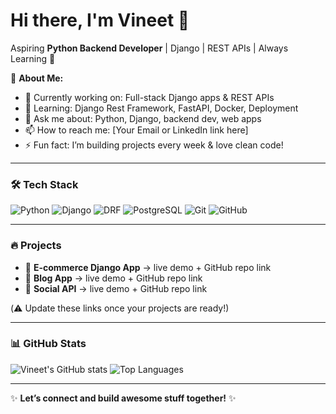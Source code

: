 
# Hi there, I'm Vineet 👋

Aspiring **Python Backend Developer** | Django | REST APIs | Always Learning 🚀

🌟 **About Me:**
- 🔭 Currently working on: Full-stack Django apps & REST APIs
- 🌱 Learning: Django Rest Framework, FastAPI, Docker, Deployment
- 💬 Ask me about: Python, Django, backend dev, web apps
- 📫 How to reach me: [Your Email or LinkedIn link here]
- ⚡ Fun fact: I’m building projects every week & love clean code!

---

### 🛠 Tech Stack
![Python](https://img.shields.io/badge/-Python-3776AB?logo=python&logoColor=white)
![Django](https://img.shields.io/badge/-Django-092E20?logo=django&logoColor=white)
![DRF](https://img.shields.io/badge/-Django%20REST%20Framework-red)
![PostgreSQL](https://img.shields.io/badge/-PostgreSQL-336791?logo=postgresql&logoColor=white)
![Git](https://img.shields.io/badge/-Git-F05032?logo=git&logoColor=white)
![GitHub](https://img.shields.io/badge/-GitHub-181717?logo=github&logoColor=white)

---

### 🔥 Projects
- 🛒 **E-commerce Django App** → live demo + GitHub repo link
- 📝 **Blog App** → live demo + GitHub repo link
- 📱 **Social API** → live demo + GitHub repo link

(⚠️ Update these links once your projects are ready!)

---

### 📊 GitHub Stats
![Vineet's GitHub stats](https://github-readme-stats.vercel.app/api?username=Vineet2238&show_icons=true&theme=radical)
![Top Languages](https://github-readme-stats.vercel.app/api/top-langs/?username=Vineet2238&layout=compact&theme=radical)

---

✨ **Let’s connect and build awesome stuff together!** ✨
```

